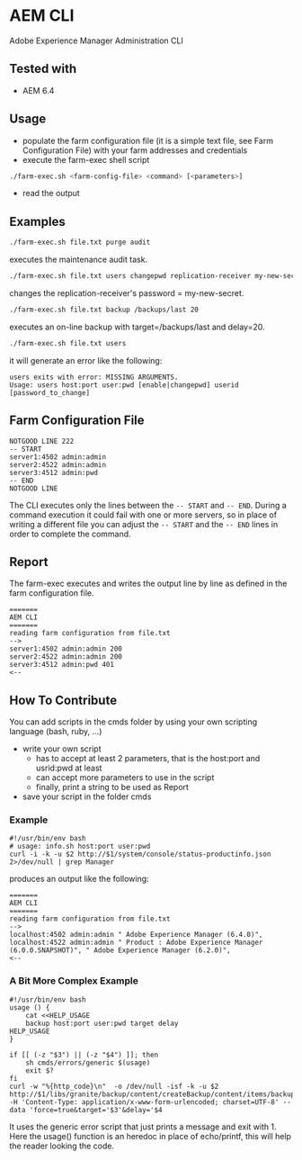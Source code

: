 # AEM CLI
Adobe Experience Manager Administration CLI 

## Tested with
- AEM 6.4

## Usage
- populate the farm configuration file (it is a simple text file, see Farm Configuration File) with your farm addresses and credentials
- execute the farm-exec shell script
```bash
./farm-exec.sh <farm-config-file> <command> [<parameters>]
```
- read the output

## Examples
```bash
./farm-exec.sh file.txt purge audit
```
executes the maintenance audit task.

```bash
./farm-exec.sh file.txt users changepwd replication-receiver my-new-secret
```
changes the replication-receiver's password = my-new-secret.

```bash
./farm-exec.sh file.txt backup /backups/last 20
```
executes an on-line backup with target=/backups/last and delay=20.

```bash
./farm-exec.sh file.txt users 
```
it will generate an error like the following:
```
users exits with error: MISSING ARGUMENTS.
Usage: users host:port user:pwd [enable|changepwd] userid [password_to_change]
```

## Farm Configuration File
```
NOTGOOD LINE 222
-- START
server1:4502 admin:admin
server2:4522 admin:admin
server3:4512 admin:pwd 
-- END
NOTGOOD LINE
```
The CLI executes only the lines between the `-- START` and `-- END`. During a command execution it could fail with one or more servers, so in place of writing a different file you can adjust the `-- START` and the `-- END` lines in order to complete the command.

## Report
The farm-exec executes and writes the output line by line as defined in the farm configuration file.
```
=======
AEM CLI
=======
reading farm configuration from file.txt
-->
server1:4502 admin:admin 200
server2:4522 admin:admin 200
server3:4512 admin:pwd 401
<--
```


## How To Contribute
You can add scripts in the cmds folder by using your own scripting language (bash, ruby, ...)

- write your own script 
  - has to accept at least 2 parameters, that is the host:port and usrid:pwd at least
  - can accept more parameters to use in the script
  - finally, print a string to be used as Report
- save your script in the folder cmds

### Example
```
#!/usr/bin/env bash
# usage: info.sh host:port user:pwd
curl -i -k -u $2 http://$1/system/console/status-productinfo.json 2>/dev/null | grep Manager
```

produces an output like the following:
```
=======
AEM CLI
=======
reading farm configuration from file.txt
-->
localhost:4502 admin:admin " Adobe Experience Manager (6.4.0)",
localhost:4522 admin:admin " Product : Adobe Experience Manager (6.0.0.SNAPSHOT)", " Adobe Experience Manager (6.2.0)",
<--
```

### A Bit More Complex Example
```
#!/usr/bin/env bash
usage () {
    cat <<HELP_USAGE
    backup host:port user:pwd target delay
HELP_USAGE
}

if [[ (-z "$3") || (-z "$4") ]]; then
    sh cmds/errors/generic $(usage)
    exit $?
fi
curl -w "%{http_code}\n"  -o /dev/null -isf -k -u $2 http://$1/libs/granite/backup/content/createBackup/content/items/backupform.html -H 'Content-Type: application/x-www-form-urlencoded; charset=UTF-8' --data 'force=true&target='$3'&delay='$4 
```
It uses the generic error script that just prints a message and exit with 1.
Here the usage() function is an heredoc in place of echo/printf, this will help the reader looking the code.

